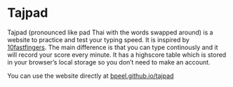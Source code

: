 # Tajpad

Tajpad (pronounced like pad Thai with the words swapped around) is a website to practice and test your typing speed. It is inspired by [10fastfingers](http://10fastfingers.com/typing-test/). The main difference is that you can type continously and it will record your score every minute. It has a highscore table which is stored in your browser’s local storage so you don’t need to make an account.

You can use the website directly at [bpeel.github.io/tajpad](http://bpeel.github.io/tajpad/)
